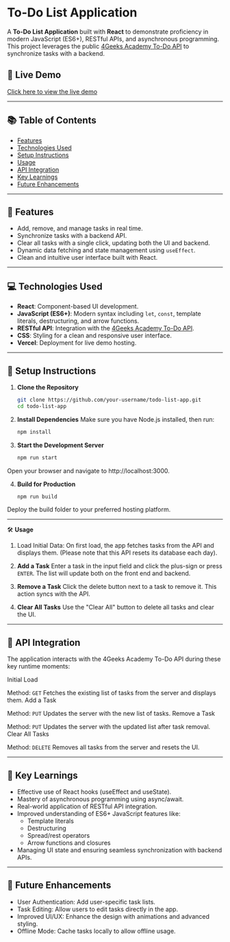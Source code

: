 # To-Do List Application

A **To-Do List Application** built with **React** to demonstrate proficiency in modern JavaScript (ES6+), RESTful APIs, and asynchronous programming. This project leverages the public [4Geeks Academy To-Do API](https://playground.4geeks.com/todo/docs) to synchronize tasks with a backend.

## 🚀 Live Demo

[Click here to view the live demo](https://todo-list-app-using-react.vercel.app/)

---

## 📚 Table of Contents

- [Features](#features)
- [Technologies Used](#technologies-used)
- [Setup Instructions](#setup-instructions)
- [Usage](#usage)
- [API Integration](#api-integration)
- [Key Learnings](#key-learnings)
- [Future Enhancements](#future-enhancements)

---

## 🌟 Features

- Add, remove, and manage tasks in real time.
- Synchronize tasks with a backend API.
- Clear all tasks with a single click, updating both the UI and backend.
- Dynamic data fetching and state management using `useEffect`.
- Clean and intuitive user interface built with React.

---

## 💻 Technologies Used

- **React**: Component-based UI development.
- **JavaScript (ES6+)**: Modern syntax including `let`, `const`, template literals, destructuring, and arrow functions.
- **RESTful API**: Integration with the [4Geeks Academy To-Do API](https://playground.4geeks.com/todo/docs).
- **CSS**: Styling for a clean and responsive user interface.
- **Vercel**: Deployment for live demo hosting.

---

## 🔧 Setup Instructions

1. **Clone the Repository**  
   ```bash
   git clone https://github.com/your-username/todo-list-app.git
   cd todo-list-app
   
2. **Install Dependencies**
Make sure you have Node.js installed, then run:

   ```bash
   npm install

3. **Start the Development Server**
   ```bash
   npm run start
   
  Open your browser and navigate to http://localhost:3000.

4. **Build for Production**
   ```bash
   npm run build
  Deploy the build folder to your preferred hosting platform.

---

🛠️ **Usage**
1. Load Initial Data:
On first load, the app fetches tasks from the API and displays them. (Please note that this API resets its database each day).

2. **Add a Task**
Enter a task in the input field and click the plus-sign or press `ENTER`. The list will update both on the front end and backend.

3. **Remove a Task**
Click the delete button next to a task to remove it. This action syncs with the API.

4. **Clear All Tasks**
Use the "Clear All" button to delete all tasks and clear the UI.

---

## 🔗 API Integration
The application interacts with the 4Geeks Academy To-Do API during these key runtime moments:

Initial Load

Method: `GET`
Fetches the existing list of tasks from the server and displays them.
Add a Task

Method: `PUT`
Updates the server with the new list of tasks.
Remove a Task

Method: `PUT`
Updates the server with the updated list after task removal.
Clear All Tasks

Method: `DELETE`
Removes all tasks from the server and resets the UI.

---

## 📖 Key Learnings
- Effective use of React hooks (useEffect and useState).
- Mastery of asynchronous programming using async/await.
- Real-world application of RESTful API integration.
- Improved understanding of ES6+ JavaScript features like:
  - Template literals
  - Destructuring
  - Spread/rest operators
  - Arrow functions and closures
- Managing UI state and ensuring seamless synchronization with backend APIs.

---

## 🚀 Future Enhancements
- User Authentication: Add user-specific task lists.
- Task Editing: Allow users to edit tasks directly in the app.
- Improved UI/UX: Enhance the design with animations and advanced styling.
- Offline Mode: Cache tasks locally to allow offline usage.
